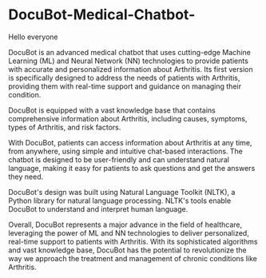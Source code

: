 # DocuBot-Medical-Chatbot-
Hello everyone 

DocuBot is an advanced medical chatbot that uses cutting-edge Machine Learning (ML) and Neural Network (NN) technologies 
to provide patients with accurate and personalized information about Arthritis. Its first version is specifically designed 
to address the needs of patients with Arthritis, providing them with real-time support and guidance on managing their condition.

DocuBot is equipped with a vast knowledge base that contains comprehensive information about Arthritis, including causes, symptoms, 
types of Arthritis, and risk factors.

With DocuBot, patients can access information about Arthritis at any time, from anywhere, using simple and intuitive chat-based interactions.
The chatbot is designed to be user-friendly and can understand natural language, making it easy for patients to ask questions and get the answers they need.

DocuBot's design was built using Natural Language Toolkit (NLTK), a Python library for natural language processing. NLTK's tools enable DocuBot to understand and 
interpret human language.

Overall, DocuBot represents a major advance in the field of healthcare, leveraging the power of ML and NN technologies to deliver personalized, real-time support to
patients with Arthritis. With its sophisticated algorithms and vast knowledge base, DocuBot has the potential to revolutionize the way we approach the treatment and
management of chronic conditions like Arthritis.
